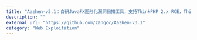 ```yaml
---
title: "Aazhen-v3.1：自研JavaFX图形化漏洞扫描工具，支持ThinkPHP 2.x RCE，Thinkphp5 5.0.22/5.1.29RCE，ThinkPHP5 5.0.23RCE和ThinkPHP5 SQL注入漏洞和敏感信息泄露漏洞的漏洞检测，以及命令执行的功能"
description: ""
external_url: "https://github.com/zangcc/Aazhen-v3.1"
category: "Web Exploitation"
---
```

